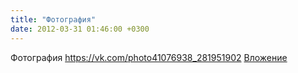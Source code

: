 ```yaml
---
title: "Фотография"
date: 2012-03-31 01:46:00 +0300
---
```


Фотография
<a class="vk-attach" href="https://vk.com/photo41076938_281951902">https://vk.com/photo41076938_281951902</a>
<a class="vk-attach" href="https://vk.com/photo41076938_281951902">Вложение</a>
